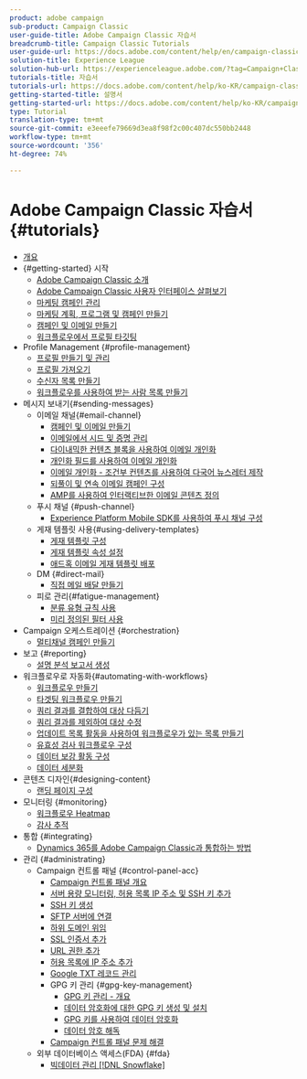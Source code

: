 ```yaml
---
product: adobe campaign
sub-product: Campaign Classic
user-guide-title: Adobe Campaign Classic 자습서
breadcrumb-title: Campaign Classic Tutorials
user-guide-url: https://docs.adobe.com/content/help/en/campaign-classic-learn/tutorials/overview.html
solution-title: Experience League
solution-hub-url: https://experienceleague.adobe.com/?tag=Campaign+Classic#recommended/solutions/campaign
tutorials-title: 자습서
tutorials-url: https://docs.adobe.com/content/help/ko-KR/campaign-classic-learn/tutorials/overview.html
getting-started-title: 설명서
getting-started-url: https://docs.adobe.com/content/help/ko-KR/campaign-classic/using/getting-started/starting-with-adobe-campaign/about-adobe-campaign-classic.html
type: Tutorial
translation-type: tm+mt
source-git-commit: e3eeefe79669d3ea8f98f2c00c407dc550bb2448
workflow-type: tm+mt
source-wordcount: '356'
ht-degree: 74%

---
```



# Adobe Campaign Classic 자습서 {#tutorials}

+ [개요](/help/acc/overview.md)
+ {#getting-started} 시작
   + [Adobe Campaign Classic 소개](/help/acc/getting-started/introduction-to-adobe-campaign-classic.md)
   + [Adobe Campaign Classic 사용자 인터페이스 살펴보기](/help/acc/getting-started/exploring-the-adobe-campaign-classic-user-interface.md)
   + [마케팅 캠페인 관리](/help/acc/getting-started/managing-marketing-campaigns.md)
   + [마케팅 계획, 프로그램 및 캠페인 만들기](/help/acc/getting-started/creating-a-marketing-plan-programs-and-campaigns.md)
   + [캠페인 및 이메일 만들기](https://docs.adobe.com/content/help/en/campaign-classic-learn/tutorials/getting-started/creating-a-campaign-and-an-email.html)
   + [워크플로우에서 프로필 타깃팅](/help/acc/getting-started/targeting-profiles-in-a-workflow.md)
+ Profile Management {#profile-management}
   + [프로필 만들기 및 관리](/help/acc/profile-management/create-and-manage-profiles.md)
   + [프로필 가져오기](/help/acc/data-management/importing-profiles.md)
   + [수신자 목록 만들기](/help/acc/profile-management/creating-a-list-of-recipients.md)
   + [워크플로우를 사용하여 받는 사람 목록 만들기](/help/acc/profile-management/creating-a-list-of-recipients-with-a-workflow.md)
+ 메시지 보내기{#sending-messages}
   + 이메일 채널{#email-channel}
      + [캠페인 및 이메일 만들기](/help/acc/getting-started/creating-a-campaign-and-an-email.md)
      + [이메일에서 시드 및 증명 관리](/help/acc/sending-messages/managing-seed-and-proofs.md)
      + [다이내믹한 컨텐츠 블록을 사용하여 이메일 개인화](/help/acc/sending-messages/email-channel/personalization-with-dynamic-content-blocks.md)
      + [개인화 필드를 사용하여 이메일 개인화](/help/acc/sending-messages/email-channel/personalizing-emails-using-personalization-fields.md)
      + [이메일 개인화 - 조건부 컨텐츠를 사용하여 다국어 뉴스레터 제작](/help/acc/sending-messages/email-channel/personalizing-emails-create-a-multi-lingual-newsletter-using-conditional-content.md)
      + [되풀이 및 연속 이메일 캠페인 구성](/help/acc/sending-messages/recurring-deliveries.md)
      + [AMP를 사용하여 인터랙티브한 이메일 콘텐츠 정의](/help/acc/sending-messages/email-channel/defining-interactive-email-content-with-amp.md)
   + 푸시 채널 {#push-channel}
      + [Experience Platform Mobile SDK를 사용하여 푸시 채널 구성](/help/acc/sending-messages/mobile-channel/configure-push-using-aep-mobile-sdk.md)
   + 게재 템플릿 사용{#using-delivery-templates}
      + [게재 템플릿 구성](/help/acc/sending-messages/using-delivery-templates/configuring-a-delivery-template.md)
      + [게재 템플릿 속성 설정](/help/acc/sending-messages/using-delivery-templates/setting-delivery-template-properties.md)
      + [애드혹 이메일 게재 템플릿 배포](/help/acc/sending-messages/using-delivery-templates/deploying-ad-hoc-email-delivery-template.md)
   + DM {#direct-mail}
      + [직접 메일 배달 만들기](/help/acc/sending-messages/direct-mail/creating-direct-mail-deliveries.md)
   + 피로 관리{#fatigue-management}
      + [분류 유형 규칙 사용](/help/acc/sending-messages/fatigue-management/typology-rules-for-fatigue-management.md)
      + [미리 정의된 필터 사용](/help/acc/sending-messages/fatigue-management/fatigue-management-using-filters.md)
+ Campaign 오케스트레이션 {#orchestration}
   + [멀티채널 캠페인 만들기](/help/acc/orchestrating-campaigns/multi-channel-campaigns.md)
+ 보고 {#reporting}
   + [설명 분석 보고서 생성](/help/acc/reporting/generating-a-descriptive-analysis-report.md)
+ 워크플로우로 자동화{#automating-with-workflows}
   + [워크플로우 만들기](/help/acc/automating-with-workflows/creating-a-workflow.md)
   + [타겟팅 워크플로우 만들기](/help/acc/automating-with-workflows/creating-a-targeting-workflow.md)
   + [쿼리 결과를 결합하여 대상 다듬기](/help/acc/automating-with-workflows/refining-targets-by-combining-query-results.md)
   + [쿼리 결과를 제외하여 대상 수정](/help/acc/automating-with-workflows/refining-targets-by-excluding-query-results.md)
   + [업데이트 목록 활동을 사용하여 워크플로우가 있는 목록 만들기](/help/acc/automating-with-workflows/using-the-update-list-activity.md)
   + [유효성 검사 워크플로우 구성](/help/acc/automating-with-workflows/validation-flow-configuration.md)
   + [데이터 보강 활동 구성](/help/acc/automating-with-workflows/enrichment-activity.md)
   + [데이터 세분화](/help/acc/data-management/data-segmentation.md)
+ 콘텐츠 디자인{#designing-content}
   + [랜딩 페이지 구성](/help/acc/designing-content/configure-landingpages.md)
+ 모니터링 {#monitoring}
   + [워크플로우 Heatmap](/help/acc/monitoring-campaign-classic/workflow-heatmap.md)
   + [감사 추적](/help/acc/monitoring-campaign-classic/audit-trail.md)
+ 통합 {#integrating}
   + [Dynamics 365를 Adobe Campaign Classic과 통합하는 방법](/help/acc/integrations/dynamics365-integration.md)
+ 관리 {#administrating}
   + Campaign 컨트롤 패널 {#control-panel-acc}
      + [Campaign 컨트롤 패널 개요](/help/acc/monitoring-campaign-classic/control-panel/control-panel-overview.md)
      + [서버 용량 모니터링, 허용 목록 IP 주소 및 SSH 키 추가](/help/acc/monitoring-campaign-classic/control-panel/monitoring-server-capacity-allow-listing-adding-ssh-key.md)
      + [SSH 키 생성](/help/acc/monitoring-campaign-classic/control-panel/generate-ssh-key.md)
      + [SFTP 서버에 연결](/help/acc/monitoring-campaign-classic/control-panel/connect-to-sftp-server.md)
      + [하위 도메인 위임](/help/acc/monitoring-campaign-classic/control-panel/subdomain-delegation.md)
      + [SSL 인증서 추가](/help/acc/monitoring-campaign-classic/control-panel/adding-ssl-certificates.md)
      + [URL 권한 추가](/help/acc/monitoring-campaign-classic/control-panel/adding-url-permissions.md)
      + [허용 목록에 IP 주소 추가](/help/acc/monitoring-campaign-classic/control-panel/ip-allow-listing.md)
      + [Google TXT 레코드 관리](/help/acc/monitoring-campaign-classic/control-panel/google-txt-record-management.md)
      + GPG 키 관리 {#gpg-key-management}
         + [GPG 키 관리 - 개요](/help/acc/monitoring-campaign-classic/control-panel/gpg-key-management/gpg-key-management-overview.md)
         + [데이터 암호화에 대한 GPG 키 생성 및 설치](/help/acc/monitoring-campaign-classic/control-panel/gpg-key-management/generating-and-installing-gpg-keys-for-data-encryption.md)
         + [GPG 키를 사용하여 데이터 암호화](/help/acc/monitoring-campaign-classic/control-panel/gpg-key-management/using-a-gpg-key-to-encrypt-data.md)
         + [데이터 암호 해독](/help/acc/monitoring-campaign-classic/control-panel/gpg-key-management/decrypting-data.md)
      + [Campaign 컨트롤 패널 문제 해결](/help/acc/monitoring-campaign-classic/control-panel/trouble-shooting.md)
   + 외부 데이터베이스 액세스(FDA) {#fda}
      + [빅데이터 관리 [!DNL Snowflake]](/help/acc/administrating/snowflake/big-data-segmentation-on-snowflake.md)

